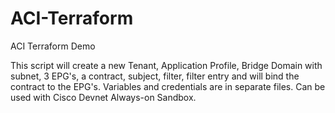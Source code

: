 # ACI-Terraform
ACI Terraform Demo

This script will create a new Tenant, Application Profile, Bridge Domain with subnet, 3 EPG's, a contract, subject, filter, filter entry and will bind the contract to the EPG's. Variables and credentials are in separate files. Can be used with Cisco Devnet Always-on Sandbox.
